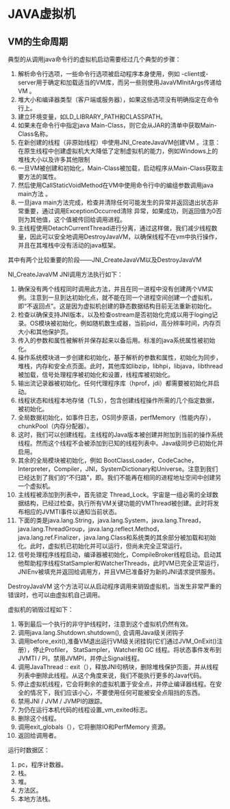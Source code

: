 # JAVA虚拟机
## VM的生命周期

典型的从调用java命令行的虚拟机启动需要经过几个典型的步骤：
1. 解析命令行选项，一些命令行选项被启动程序本身使用，例如 -client或-server用于确定和加载适当的VM库，而另一些则使用JavaVMInitArgs传递给VM 。
2. 堆大小和编译器类型（客户端或服务器），如果这些选项没有明确指定在命令行上。
3. 建立环境变量，如LD_LIBRARY_PATH和CLASSPATH。
4. 如果未在命令行中指定java Main-Class，则它会从JAR的清单中获取Main-Class名称。
5. 在新创建的线程（非原始线程）中使用JNI_CreateJavaVM创建VM 。注意：在原生线程中创建虚拟机大大降低了定制虚拟机的能力，例如Windows上的堆栈大小以及许多其他限制
6. 一旦VM被创建和初始化，Main-Class被加载，启动程序从Main-Class获取主要方法的属性。
7. 然后使用CallStaticVoidMethod在VM中使用命令行中的编组参数调用java main方法 。
8. 一旦java main方法完成，检查并清除任何可能发生的异常并返回退出状态非常重要，通过调用ExceptionOccurred清除 异常，如果成功，则返回值为0否则为其他值，这个值被传回给调用进程。
9. 主线程使用DetachCurrentThread进行分离，通过这样做，我们减少线程数量，因此可以安全地调用DestroyJavaVM，以确保线程不在vm中执行操作，并且在其堆栈中没有活动的java框架。

其中有两个比较重要的阶段——JNI_CreateJavaVM以及DestroyJavaVM

NI_CreateJavaVM
JNI调用方法执行如下：

1. 确保没有两个线程同时调用此方法，并且在同一进程中没有创建两个VM实例。注意到一旦到达初始化点，就不能在同一个进程空间创建一个虚拟机，即“不返回点”。这是因为虚拟机创建的静态数据结构目前无法重新初始化。
2. 检查以确保支持JNI版本，以及检查ostream是否初始化完成以用于loging记录。OS模块被初始化，例如随机数生成器，当前pid，高分辨率时间，内存页大小和其他保护页。
3. 传入的参数和属性被解析并保存起来以备后用。标准的java系统属性被初始化。
4. 操作系统模块进一步创建和初始化，基于解析的参数和属性，初始化为同步，堆栈，内存和安全点页面。此时，其他库如libzip，libhpi，libjava，libthread被加载，信号处理程序被初始化和设置，线程库被初始化。
5. 输出流记录器被初始化。任何代理程序库（hprof，jdi）都需要被初始化并启动。
6. 线程状态和线程本地存储（TLS），包含创建线程操作所需的几个指定数据，被初始化。
7. 全局数据初始化，如事件日志，OS同步原语，perfMemory（性能内存），chunkPool（内存分配器）。
8. 这时，我们可以创建线程。主线程的Java版本被创建并附加到当前的操作系统线程。然而这个线程不会被添加到已知的线程列表中。Java级同步已初始化并启用。
9. 其余的全局模块被初始化，例如 BootClassLoader，CodeCache， Interpreter，Compiler，JNI，SystemDictionary和Universe。注意到我们已经达到了我们的“不归路”，即。我们不能再在相同的进程地址空间中创建另一个虚拟机。
10. 主线程被添加到列表中，首先锁定 Thread_Lock。宇宙是一组必需的全球数据结构，已经过检查。执行所有VM关键功能的VMThread被创建。此时将发布相应的JVMTI事件以通知当前状态。
11. 下面的类是java.lang.String，java.lang.System，java.lang.Thread，java.lang.ThreadGroup，java.lang.reflect.Method，java.lang.ref.Finalizer，java.lang.Class和系统类的其余部分被加载和初始化。此时，虚拟机已初始化并可以运行，但尚未完全正常运行。
12. 信号处理程序线程启动，编译器被初始化，CompileBroker线程启动。启动其他帮助程序线程St​​atSampler和WatcherThreads，此时VM已完全正常运行，JNIEnv被填充并返回给调用方，并且VM已准备好为新的JNI请求提供服务。


DestroyJavaVM
这个方法可以从启动程序调用来销毁虚拟机，当发生非常严重的错误时，也可以由虚拟机自己调用。

虚拟机的销毁过程如下：

1. 等到最后一个执行的非守护线程时，注意到这个虚拟机仍然有效。
2. 调用java.lang.Shutdown.shutdown(), 会调用Java级关闭钩子
3. 调用before\_exit(),准备VM退出运行VM级关闭挂钩(它们通过JVM\_OnExit()注册），停止Profiler， StatSampler，Watcher和 GC 线程。将状态事件发布到JVMTI / PI，禁用JVMPI，并停止Signal线程。
4. 调用JavaThread :: exit（），释放JNI句柄块，删除堆栈保护页面，并从线程列表中删除此线程。从这个角度来说，我们不能执行更多的Java代码。
5. 停止虚拟机线程，它会将剩余的虚拟机置于安全点，并停止编译器线程。在安全的情况下，我们应该小心，不要使用任何可能被安全点阻挡的东西。
6. 禁用JNI / JVM / JVMPI的跟踪。
7. 为仍在运行本机代码的线程设置\_vm\_exited标志。
8. 删除这个线程。
9. 调用exit\_globals（），它将删除IO和PerfMemory 资源。
10. 返回给调用者。

运行时数据区：
1. pc，程序计数器。
1. 栈。
1. 堆。
1. 方法区。
1. 本地方法栈。
